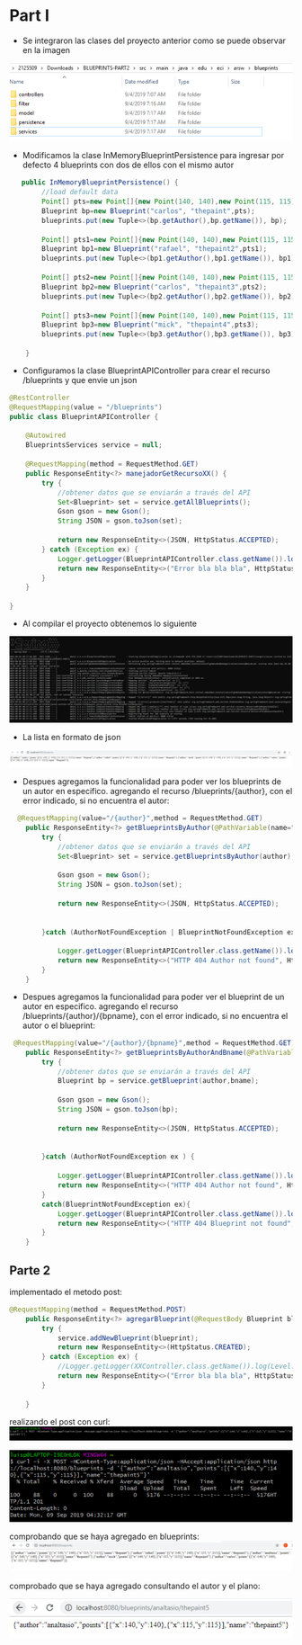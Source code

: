 # Part I

- Se integraron las clases del proyecto anterior como se puede observar en la imagen

![alt text](https://github.com/diego2097/lab4-arsw/blob/master/img/carpetas.PNG "Directorio")

- Modificamos la clase InMemoryBlueprintPersistence para ingresar por defecto 4 blueprints con dos de ellos con el mismo autor

```java 
   public InMemoryBlueprintPersistence() {
        //load default data
        Point[] pts=new Point[]{new Point(140, 140),new Point(115, 115)};
        Blueprint bp=new Blueprint("carlos", "thepaint",pts);
        blueprints.put(new Tuple<>(bp.getAuthor(),bp.getName()), bp);
        
        Point[] pts1=new Point[]{new Point(140, 140),new Point(115, 115)};
        Blueprint bp1=new Blueprint("rafael", "thepaint2",pts1);
        blueprints.put(new Tuple<>(bp1.getAuthor(),bp1.getName()), bp1);
        
        Point[] pts2=new Point[]{new Point(140, 140),new Point(115, 115)};
        Blueprint bp2=new Blueprint("carlos", "thepaint3",pts2);
        blueprints.put(new Tuple<>(bp2.getAuthor(),bp2.getName()), bp2);
        
        Point[] pts3=new Point[]{new Point(140, 140),new Point(115, 115)};
        Blueprint bp3=new Blueprint("mick", "thepaint4",pts3);
        blueprints.put(new Tuple<>(bp3.getAuthor(),bp3.getName()), bp3);
        
    }    
```

- Configuramos la clase BlueprintAPIController para crear el recurso /blueprints y que envie un json 

```java
@RestController
@RequestMapping(value = "/blueprints")
public class BlueprintAPIController {

    @Autowired
    BlueprintsServices service = null;

    @RequestMapping(method = RequestMethod.GET)
    public ResponseEntity<?> manejadorGetRecursoXX() {
        try {
            //obtener datos que se enviarán a través del API
            Set<Blueprint> set = service.getAllBlueprints();
            Gson gson = new Gson();
            String JSON = gson.toJson(set);

            return new ResponseEntity<>(JSON, HttpStatus.ACCEPTED);
        } catch (Exception ex) {
            Logger.getLogger(BlueprintAPIController.class.getName()).log(Level.SEVERE, null, ex);
            return new ResponseEntity<>("Error bla bla bla", HttpStatus.NOT_FOUND);
        }
    }

}
```

- Al compilar el proyecto obtenemos lo siguiente 


![alt text](https://github.com/diego2097/lab4-arsw/blob/master/img/Spring-run.PNG "Directorio")

- La lista en formato de json 

![alt text](https://github.com/diego2097/lab4-arsw/blob/master/img/blueprints_lista.PNG "Directorio")


- Despues agregamos la funcionalidad para poder ver los blueprints de un autor en especifico. agregando el recurso /blueprints/{author}, con el error indicado, si no encuentra el autor:


```java
  @RequestMapping(value="/{author}",method = RequestMethod.GET)
    public ResponseEntity<?> getBlueprintsByAuthor(@PathVariable(name="author") String author) {
        try {
            //obtener datos que se enviarán a través del API
            Set<Blueprint> set = service.getBlueprintsByAuthor(author);
            
            Gson gson = new Gson();
            String JSON = gson.toJson(set);
            
            return new ResponseEntity<>(JSON, HttpStatus.ACCEPTED);
            
            
        }catch (AuthorNotFoundException | BlueprintNotFoundException ex) {
            
            Logger.getLogger(BlueprintAPIController.class.getName()).log(Level.SEVERE, null, ex);
            return new ResponseEntity<>("HTTP 404 Author not found", HttpStatus.NOT_FOUND);
        }
    }
```

- Despues agregamos la funcionalidad para poder ver el blueprint de un autor en especifico. agregando el recurso /blueprints/{author}/{bpname}, con el error indicado, si no encuentra el autor o el blueprint:


```java
 @RequestMapping(value="/{author}/{bpname}",method = RequestMethod.GET)
    public ResponseEntity<?> getBlueprintsByAuthorAndBname(@PathVariable(name="author") String author,@PathVariable(name="bpname") String bname) {
        try {
            //obtener datos que se enviarán a través del API
            Blueprint bp = service.getBlueprint(author,bname);
            
            Gson gson = new Gson();
            String JSON = gson.toJson(bp);
            
            return new ResponseEntity<>(JSON, HttpStatus.ACCEPTED);
            
            
        }catch (AuthorNotFoundException ex ) {
            
            Logger.getLogger(BlueprintAPIController.class.getName()).log(Level.SEVERE, null, ex);
            return new ResponseEntity<>("HTTP 404 Author not found", HttpStatus.NOT_FOUND);
        }
        catch(BlueprintNotFoundException ex){
            Logger.getLogger(BlueprintAPIController.class.getName()).log(Level.SEVERE, null, ex);
            return new ResponseEntity<>("HTTP 404 Blueprint not found", HttpStatus.NOT_FOUND);
        }
    }
```
## Parte 2
implementado el metodo post: 
```java
@RequestMapping(method = RequestMethod.POST)
    public ResponseEntity<?> agregarBlueprint(@RequestBody Blueprint blueprint) {
        try {
            service.addNewBlueprint(blueprint);
            return new ResponseEntity<>(HttpStatus.CREATED);
        } catch (Exception ex) {
            //Logger.getLogger(XXController.class.getName()).log(Level.SEVERE, null, ex);
            return new ResponseEntity<>("Error bla bla bla", HttpStatus.FORBIDDEN);
        }

    }
```
realizando el post con curl: 
![alt text](https://github.com/diego2097/lab4-arsw/blob/master/img/curl.PNG "CURL")

![alt text](https://github.com/diego2097/lab4-arsw/blob/master/img/curlrestultado.PNG "curl Respuesta")

comprobando que se haya agregado en blueprints:
![alt text](https://github.com/diego2097/lab4-arsw/blob/master/img/blueprints.PNG "blueprints")


comprobado que se haya agregado consultando el autor y el plano: 

![alt text](https://github.com/diego2097/lab4-arsw/blob/master/img/analtasio.PNG "consultando autor y plano")







